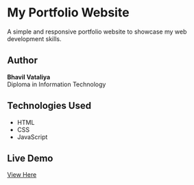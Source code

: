 # My Portfolio Website

A simple and responsive portfolio website to showcase my web development skills.

## Author
**Bhavil Vataliya**  
Diploma in Information Technology

## Technologies Used
- HTML
- CSS
- JavaScript

## Live Demo
[View Here](portfolio-website-a2b2aqrle-vataliyabhavils-projects.vercel.app)



